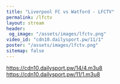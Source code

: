 ```yaml
---
title: "Liverpool FC vs Watford - LFCTV"
permalink: /lfctv
layout: stream
header:
 og_image: "/assets/images/lfctv.png"
video_id: "cdn10.dailysport.pw/11/1"
poster: "/assets/images/lfctv.png"
sitemap: false
---
```

https://cdn10.dailysport.pw/14/4.m3u8
https://cdn10.dailysport.pw/11/1.m3u8


